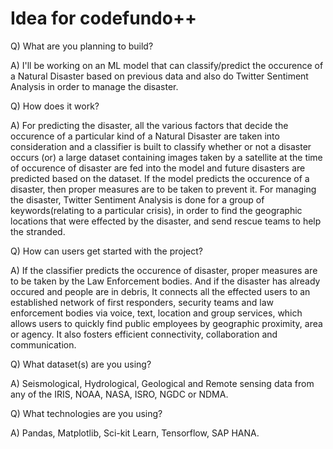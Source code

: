 # Idea for codefundo++

Q) What are you planning to build?

A) I'll be working on an ML model that can classify/predict the occurence of a Natural Disaster based on previous data and also do Twitter Sentiment Analysis in order to manage the disaster.

Q) How does it work?

A) For predicting the disaster, all the various factors that decide the occurence of a particular kind of a Natural Disaster are taken into consideration and a classifier is built to classify whether or not a disaster occurs (or) a large dataset containing images taken by a satellite at the time of occurence of disaster are fed into the model and future disasters are predicted based on the dataset. If the model predicts the occurence of a disaster, then proper measures are to be taken to prevent it.
For managing the disaster, Twitter Sentiment Analysis is done for a group of keywords(relating to a particular crisis), in order to find the geographic locations that were effected by the disaster, and send rescue teams to help the stranded.

Q) How can users get started with the project?

A) If the classifier predicts the occurence of disaster, proper measures are to be taken by the Law Enforcement bodies. And if the disaster has already occured and people are in debris, It connects all the effected users to an established network of first
responders, security teams and law enforcement bodies via voice, text, location and group services, which allows users to quickly find public employees by geographic proximity, area or agency. It also fosters efficient connectivity, collaboration and communication.

Q) What dataset(s) are you using?

A) Seismological, Hydrological, Geological and Remote sensing data from any of the IRIS, NOAA, NASA, ISRO, NGDC or NDMA.

Q) What technologies are you using?

A) Pandas, Matplotlib, Sci-kit Learn, Tensorflow, SAP HANA.
